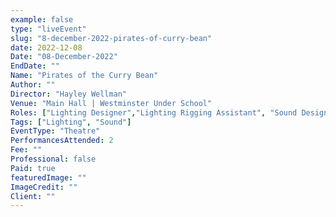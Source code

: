 ```yaml
---
example: false
type: "liveEvent"
slug: "8-december-2022-pirates-of-curry-bean"
date: 2022-12-08
Date: "08-December-2022"
EndDate: ""
Name: "Pirates of the Curry Bean"
Author: ""
Director: "Hayley Wellman"
Venue: "Main Hall | Westminster Under School"
Roles: ["Lighting Designer","Lighting Rigging Assistant", "Sound Designer", "Sound Mixer"]
Tags: ["Lighting", "Sound"]
EventType: "Theatre"
PerformancesAttended: 2
Fee: ""
Professional: false
Paid: true
featuredImage: ""
ImageCredit: ""
Client: ""
---
```

